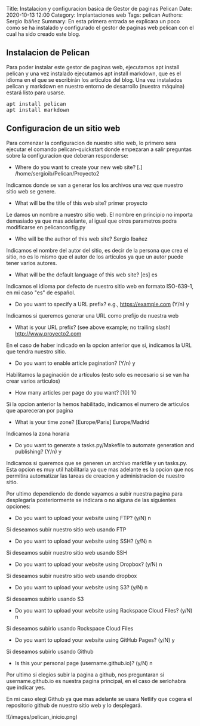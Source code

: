 Title: Instalacion y configuracion basica de Gestor de paginas Pelican
Date: 2020-10-13 12:00
Category: Implantaciones web
Tags: pelican
Authors: Sergio Ibáñez
Summary: En esta primera entrada se explicara un poco como se ha instalado y configurado el gestor de paginas web pelican con el cual ha sido creado este blog.

## **Instalacion de Pelican**

Para poder instalar este gestor de paginas web, ejecutamos apt install pelican y una vez instalado ejecutamos apt install markdown, que es el idioma en el que se escribirán los artículos del blog. Una vez instalados pelican y markdown en nuestro entorno de desarrollo (nuestra máquina) estará listo para usarse.

<pre>
apt install pelican
apt install markdown
</pre>

## **Configuracion de un sitio web**

Para comenzar la configuracion de nuestro sitio web, lo primero sera ejecutar el comando pelican-quickstart donde empezaran a salir preguntas sobre la configuracion que deberan responderse:

* Where do you want to create your new web site? [.] /home/sergioib/Pelican/Proyecto2

Indicamos donde se van a generar los los archivos una vez que nuestro sitio web se genere.

* What will be the title of this web site? primer proyecto

Le damos un nombre a nuestro sitio web. El nombre en principio no importa demasiado ya que mas adelante, al igual que otros parametros podra modificarse en pelicanconfig.py

* Who will be the author of this web site? Sergio Ibañez

Indicamos el nombre del autor del sitio, es decir de la persona que crea el sitio, no es lo mismo que el autor de los artículos ya que un autor puede tener varios autores.

* What will be the default language of this web site? [es] es

Indicamos el idioma por defecto de nuestro sitio web en formato ISO-639-1, en mi caso "es" de español.

* Do you want to specify a URL prefix? e.g., https://example.com   (Y/n) y

Indicamos si queremos generar una URL como prefijo de nuestra web

* What is your URL prefix? (see above example; no trailing slash) http://www.proyecto2.com

En el caso de haber indicado en la opcion anterior que si, indicamos la URL que tendra nuestro sitio.

* Do you want to enable article pagination? (Y/n) y

Habilitamos la paginación de artículos (esto solo es necesario si se van ha crear varios articulos)

* How many articles per page do you want? [10] 10

Si la opcion anterior la hemos habilitado, indicamos el numero de articulos que apareceran por pagina

* What is your time zone? [Europe/Paris] Europe/Madrid

Indicamos la zona horaria

* Do you want to generate a tasks.py/Makefile to automate generation and publishing? (Y/n) y

Indicamos si queremos que se generen un archivo markfile y un tasks.py. Esta opcion es muy util habilitarla ya que mas adelante es la opcion que nos permitira automatizar las tareas de creacion y administracion de nuestro sitio.

Por ultimo dependiendo de donde vayamos a subir nuestra pagina para desplegarla posteriormente se indicara o no alguna de las siguientes opciones:

* Do you want to upload your website using FTP? (y/N) n

Si deseamos subir nuestro sitio web usando FTP

+ Do you want to upload your website using SSH? (y/N) n

Si deseamos subir nuestro sitio web usando SSH

* Do you want to upload your website using Dropbox? (y/N) n

Si deseamos subir nuestro sitio web usando dropbox

* Do you want to upload your website using S3? (y/N) n

Si deseamos subirlo usando S3

* Do you want to upload your website using Rackspace Cloud Files? (y/N) n

Si deseamos subirlo usando Rockspace Cloud Files

* Do you want to upload your website using GitHub Pages? (y/N) y

Si deseamos subirlo usando Github

* Is this your personal page (username.github.io)? (y/N) n

Por ultimo si elegios subir la pagina a github, nos preguntaran si username.github.io es nuestra pagina principal, en el caso de serlohabra que indicar yes.

En mi caso elegi Github ya que mas adelante se usara Netlify que cogera el repositorio github de nuestro sitio web y lo desplegará.


!(/images/pelican_inicio.png)